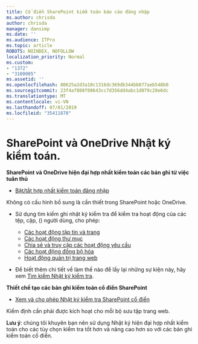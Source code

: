 ```yaml
---
title: Cổ điển SharePoint kiểm toán báo cáo đăng nhập
ms.author: chrisda
author: chrisda
manager: dansimp
ms.date: ''
ms.audience: ITPro
ms.topic: article
ROBOTS: NOINDEX, NOFOLLOW
localization_priority: Normal
ms.custom:
- "1372"
- "3100005"
ms.assetid: ''
ms.openlocfilehash: 80625a2d3a10c1316dc369db344bb077aeb548b0
ms.sourcegitcommit: 23f4af808f08643cc7d356dd4abc1d079c28e6dc
ms.translationtype: MT
ms.contentlocale: vi-VN
ms.lasthandoff: 07/01/2019
ms.locfileid: "35411870"
---
```

# <a name="sharepoint-and-onedrive-audit-logs"></a>SharePoint và OneDrive Nhật ký kiểm toán.

**SharePoint và OneDrive hiện đại hợp nhất kiểm toán các bản ghi từ việc tuân thủ**

- [Bật/tắt hợp nhất kiểm toán đăng nhập](https://docs.microsoft.com/en-us/office365/securitycompliance/turn-audit-log-search-on-or-off) 

Không có cấu hình bổ sung là cần thiết trong SharePoint hoặc OneDrive.

- Sử dụng tìm kiếm ghi nhật ký kiểm tra để kiểm tra hoạt động của các tệp, cặp, () người dùng, cho phép:

    - [Các hoạt động tập tin và trang](https://docs.microsoft.com/en-us/office365/securitycompliance/search-the-audit-log-in-security-and-compliance)
    - [Các hoạt động thư mục](https://docs.microsoft.com/en-us/office365/securitycompliance/search-the-audit-log-in-security-and-compliance#folder-activities)
    - [Chia sẻ và truy cập các hoạt động yêu cầu](https://docs.microsoft.com/en-us/office365/securitycompliance/search-the-audit-log-in-security-and-compliance#sharing-and-access-request-activities)
    - [Các hoạt động đồng bộ hóa](https://docs.microsoft.com/en-us/office365/securitycompliance/search-the-audit-log-in-security-and-compliance#synchronization-activities)
    - [Hoạt động quản trị trang web](https://docs.microsoft.com/en-us/office365/securitycompliance/search-the-audit-log-in-security-and-compliance#site-administration-activities)
- Để biết thêm chi tiết về làm thế nào để lấy lại những sự kiện này, hãy xem [Tìm kiếm Nhật ký kiểm tra](https://docs.microsoft.com/office365/securitycompliance/search-the-audit-log-in-security-and-compliance#search-the-audit-log).

**Thiết chế tạo các bản ghi kiểm toán cổ điển SharePoint**

- [Xem và cho phép Nhật ký kiểm tra SharePoint cổ điển](https://support.office.com/en-us/article/view-audit-log-reports-b37c5869-1b47-4a82-a30d-ea20070fe527)

Kiểm định cần phải được kích hoạt cho mỗi bộ sưu tập trang web. 

**Lưu ý**: chúng tôi khuyên bạn nên sử dụng Nhật ký hiện đại hợp nhất kiểm toán cho các tùy chọn kiểm tra tốt hơn và nâng cao hơn so với các bản ghi kiểm toán cổ điển.

